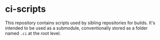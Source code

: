 ci-scripts
==========

This repository contains scripts used by sibling repositories for builds. It's intended to be used as a submodule, conventionally stored as a folder named `.ci` at the root level.
